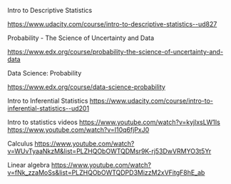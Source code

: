 Intro to Descriptive Statistics

https://www.udacity.com/course/intro-to-descriptive-statistics--ud827

Probability - The Science of Uncertainty and Data

https://www.edx.org/course/probability-the-science-of-uncertainty-and-data

Data Science: Probability

https://www.edx.org/course/data-science-probability

Intro to Inferential Statistics
https://www.udacity.com/course/intro-to-inferential-statistics--ud201

Intro to statistics videos
https://www.youtube.com/watch?v=kyjlxsLW1Is
https://www.youtube.com/watch?v=I10q6fjPxJ0

Calculus
https://www.youtube.com/watch?v=WUvTyaaNkzM&list=PLZHQObOWTQDMsr9K-rj53DwVRMYO3t5Yr

Linear algebra
https://www.youtube.com/watch?v=fNk_zzaMoSs&list=PLZHQObOWTQDPD3MizzM2xVFitgF8hE_ab